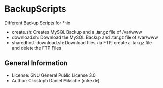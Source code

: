 # BackupScripts
Different Backup Scripts for *nix

- create.sh: Creates MySQL Backup and a .tar.gz file of /var/www
- download.sh: Download the MySQL Backup and .tar.gz file of /var/www
- sharedhost-download.sh: Download files via FTP, create a .tar.gz file and delete the FTP Files

## General Information

- License: GNU General Public License 3.0
- Author: Christoph Daniel Miksche (m5e.de)
